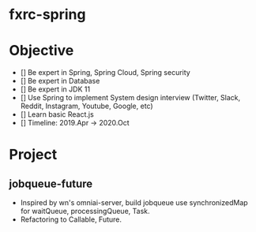 # fxrc-spring

# Objective
* [] Be expert in Spring, Spring Cloud, Spring security
* [] Be expert in Database
* [] Be expert in JDK 11 
* [] Use Spring to implement System design interview (Twitter, Slack, Reddit, Instagram, Youtube, Google, etc)
* [] Learn basic React.js
* [] Timeline: 2019.Apr -> 2020.Oct

# Project
## jobqueue-future
* Inspired by wn's omniai-server, build jobqueue use synchronizedMap for waitQueue, processingQueue, Task.
* Refactoring to Callable, Future.
